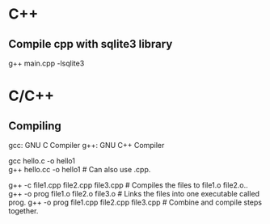 # C++

## Compile cpp with sqlite3 library
g++ main.cpp -lsqlite3

# C/C++
## Compiling
gcc: GNU C      Compiler
g++: GNU C++    Compiler

gcc hello.c -o hello1           
g++ hello.cc -o hello1          # Can also use .cpp.

g++ -c file1.cpp file2.cpp file3.cpp                # Compiles the files to file1.o file2.o..
g++ -o prog file1.o file2.o file3.o                 # Links the files into one executable called prog.
g++ -o prog file1.cpp file2.cpp file3.cpp           # Combine and compile steps together.